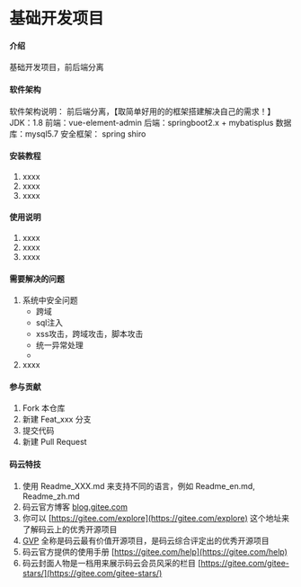 # 基础开发项目

#### 介绍
基础开发项目，前后端分离

#### 软件架构
软件架构说明：
    前后端分离，【取简单好用的的框架搭建解决自己的需求！】
JDK：1.8
前端：vue-element-admin
后端：springboot2.x + mybatisplus
数据库：mysql5.7
安全框架： spring shiro


#### 安装教程

1. xxxx
2. xxxx
3. xxxx

#### 使用说明

1. xxxx
2. xxxx
3. xxxx

#### 需要解决的问题
1. 系统中安全问题
    - 跨域
    - sql注入
    - xss攻击，跨域攻击，脚本攻击
    - 统一异常处理
    - 
2. xxxx

#### 参与贡献

1. Fork 本仓库
2. 新建 Feat_xxx 分支
3. 提交代码
4. 新建 Pull Request


#### 码云特技

1. 使用 Readme\_XXX.md 来支持不同的语言，例如 Readme\_en.md, Readme\_zh.md
2. 码云官方博客 [blog.gitee.com](https://blog.gitee.com)
3. 你可以 [https://gitee.com/explore](https://gitee.com/explore) 这个地址来了解码云上的优秀开源项目
4. [GVP](https://gitee.com/gvp) 全称是码云最有价值开源项目，是码云综合评定出的优秀开源项目
5. 码云官方提供的使用手册 [https://gitee.com/help](https://gitee.com/help)
6. 码云封面人物是一档用来展示码云会员风采的栏目 [https://gitee.com/gitee-stars/](https://gitee.com/gitee-stars/)
